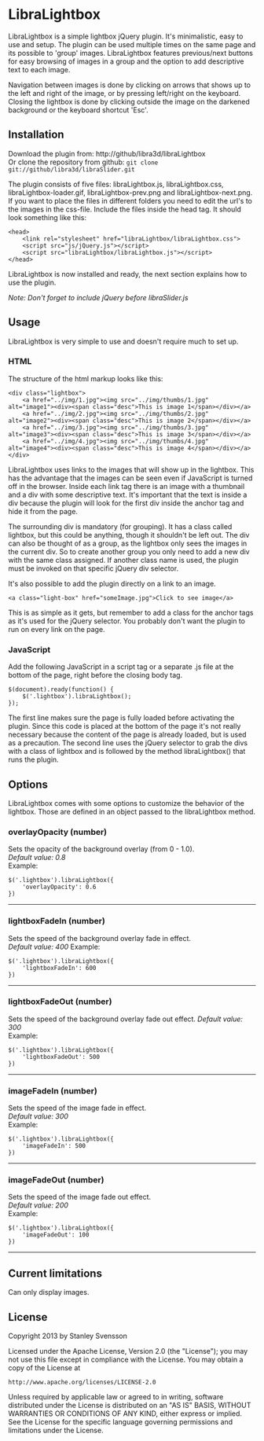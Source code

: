 LibraLightbox
=============

LibraLightbox is a simple lightbox jQuery plugin. It's minimalistic, easy to
use and setup. The plugin can be used multiple times on the same page and its possible to
'group' images. LibraLightbox features previous/next buttons for easy browsing of images
in a group and the option to add descriptive text to each image.

Navigation between images is done by clicking on arrows that shows up to the left and right
of the image, or by pressing left/right on the keyboard. Closing the lightbox is done by clicking outside the
image on the darkened background or the keyboard shortcut 'Esc'.

Installation
------------

Download the plugin from: http://github/libra3d/libraLightbox  
Or clone the repository from github: `git clone git://github/libra3d/libraSlider.git`

The plugin consists of five files: libraLightbox.js, libraLightbox.css, libraLightbox-loader.gif,
libraLightbox-prev.png and libraLightbox-next.png. 
If you want to place the files in different folders you need to edit the url's to the images 
in the css-file. Include the files inside the head tag. It should look something like this:

	<head>
		<link rel="stylesheet" href="libraLightbox/libraLightbox.css">
		<script src="js/jQuery.js"></script>
		<script src="libraLightbox/libraLightbox.js"></script>
	</head>
	
LibraLightbox is now installed and ready, the next section explains how to use the plugin.

*Note: Don't forget to include jQuery before libraSlider.js*


Usage
-----

LibraLightbox is very simple to use and doesn't require much to set up.

### HTML ###

The structure of the html markup looks like this:

	<div class="lightbox">
		<a href="../img/1.jpg"><img src="../img/thumbs/1.jpg" alt="image1"><div><span class="desc">This is image 1</span></div></a>
		<a href="../img/2.jpg"><img src="../img/thumbs/2.jpg" alt="image2"><div><span class="desc">This is image 2</span></div></a>
		<a href="../img/3.jpg"><img src="../img/thumbs/3.jpg" alt="image3"><div><span class="desc">This is image 3</span></div></a>
		<a href="../img/4.jpg"><img src="../img/thumbs/4.jpg" alt="image4"><div><span class="desc">This is image 4</span></div></a>
	</div>

LibraLightbox uses links to the images that will show up in the lightbox. This has the advantage that the images can be seen
even if JavaScript is turned off in the browser. Inside each link tag there is an image with a thumbnail 
and a div with some descriptive text. It's important that the text is inside a div because the plugin will look for the 
first div inside the anchor tag and hide it from the page.

The surrounding div is mandatory (for grouping). It has a class called lightbox, but this could be anything, though it shouldn't be left out.
The div can also be thought of as a group, as the lightbox only sees the images in the current div.
So to create another group you only need to add a new div with the same class assigned. If another class name is used, the plugin
must be invoked on that specific jQuery div selector.

It's also possible to add the plugin directly on a link to an image.
	
	<a class="light-box" href="someImage.jpg">Click to see image</a>
	
This is as simple as it gets, but remember to add a class for the anchor tags as it's used for the jQuery selector.
You probably don't want the plugin to run on every link on the page.


### JavaScript ###

Add the following JavaScript in a script tag or a separate .js file at the bottom of the page, right before the closing body tag.
	
	$(document).ready(function() {
		$('.lightbox').libraLightbox();
	});

The first line makes sure the page is fully loaded before activating the plugin. 
Since this code is placed at the bottom of the page it's not really necessary because the content of the page is already loaded,
but is used as a precaution. The second line uses the jQuery selector to grab the divs with a class of lightbox and is 
followed by the method libraLightbox() that runs the plugin. 


Options
-------

LibraLightbox comes with some options to customize the behavior of the lightbox. Those are defined in an object passed to 
the libraLightbox method.

### overlayOpacity (number) ###
Sets the opacity of the background overlay (from 0 - 1.0).  
*Default value: 0.8*  
Example:

	$('.lightbox').libraLightbox({
		'overlayOpacity': 0.6
	})

- - - - - - - -  

### lightboxFadeIn (number) ###
Sets the speed of the background overlay fade in effect.  
*Default value: 400*
Example: 

	$('.lightbox').libraLightbox({
		'lightboxFadeIn': 600
	})

- - - - - - - -  

### lightboxFadeOut (number) ###
Sets the speed of the background overlay fade out effect.
*Default value: 300*  
Example: 

	$('.lightbox').libraLightbox({
		'lightboxFadeOut': 500
	})

- - - - - - - -  

### imageFadeIn (number) ###
Sets the speed of the image fade in effect.  
*Default value: 300*  
Example: 

	$('.lightbox').libraLightbox({
		'imageFadeIn': 500
	})

- - - - - - - -  

### imageFadeOut (number) ### 
Sets the speed of the image fade out effect.  
*Default value: 200*  
Example:

	$('.lightbox').libraLightbox({
		'imageFadeOut': 100
	})

- - - - - - - -  


Current limitations
-------------------

Can only display images.


License
-------

Copyright 2013 by Stanley Svensson

Licensed under the Apache License, Version 2.0 (the "License");
you may not use this file except in compliance with the License.
You may obtain a copy of the License at

	http://www.apache.org/licenses/LICENSE-2.0

Unless required by applicable law or agreed to in writing, software
distributed under the License is distributed on an "AS IS" BASIS,
WITHOUT WARRANTIES OR CONDITIONS OF ANY KIND, either express or implied.
See the License for the specific language governing permissions and
limitations under the License.